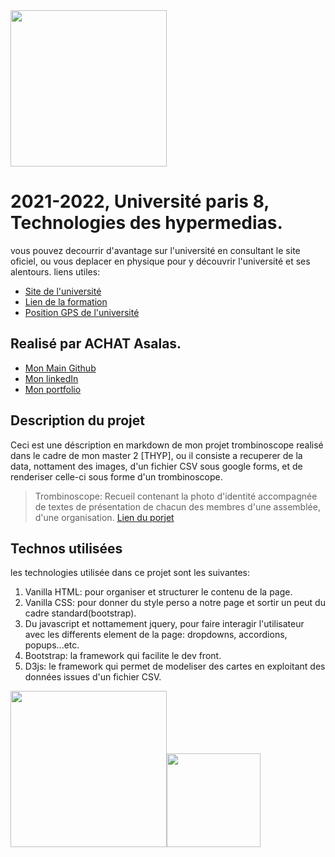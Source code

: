 <img src="https://www.campus-condorcet.fr/medias/photo/logo-paris8_1566477376593-png" width="250"/>

# 2021-2022, Université paris 8, Technologies des hypermedias.
vous pouvez decourrir d'avantage sur l'université en consultant le site oficiel, ou vous deplacer en physique pour y découvrir l'université et ses alentours.
liens utiles:
- [Site de l'université](https://www.univ-paris8.fr/)
- [Lien de la formation](https://www.univ-paris8.fr/-Master-Technologies-de-l-Hypermedia-678-)
- [Position GPS de l'université](https://goo.gl/maps/aGwT9QYng9Pr3ALC9)

## Realisé par ACHAT Asalas.
- [Mon Main Github](https://github.com/achsalsa/)
- [Mon linkedIn](https://www.linkedin.com/in/asalas-achat/)
- [Mon portfolio](https://slsdsigner.com/)

## Description du projet
Ceci est une déscription en markdown de mon projet trombinoscope realisé dans le cadre de mon master 2 [THYP], ou il consiste a recuperer de la data, nottament des images, d'un fichier CSV sous google forms, et de renderiser celle-ci sous forme d'un trombinoscope.
> Trombinoscope: Recueil contenant la photo d'identité accompagnée de textes de présentation de chacun des membres d'une assemblée, d'une organisation.
[Lien du porjet](https://achsalsa.github.io/THYP_21-22/ex1/)

## Technos utilisées
les technologies utilisée dans ce projet sont les suivantes:
1. Vanilla HTML: pour organiser et structurer le contenu de la page.
2. Vanilla CSS: pour donner du style perso a notre page et sortir un peut du cadre standard(bootstrap).
3. Du javascript et nottamement jquery, pour faire interagir l'utilisateur avec les differents element de la page: dropdowns, accordions, popups...etc.
4. Bootstrap: la framework qui facilite le dev front.
5. D3js: le framework qui permet de modeliser des cartes en exploitant des données issues d'un fichier CSV.

<img src="https://upload.wikimedia.org/wikipedia/commons/6/61/HTML5_logo_and_wordmark.svg" width="250"/><img src="https://upload.wikimedia.org/wikipedia/commons/d/d5/CSS3_logo_and_wordmark.svg" width="150"/>

